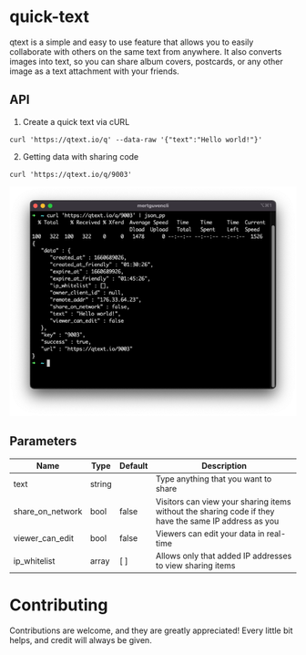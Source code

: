 # quick-text

qtext is a simple and easy to use feature that allows you to easily collaborate with others on the same text from anywhere. It also converts images into text, so you can share album covers, postcards, or any other image as a text attachment with your friends.

## API

1. Create a quick text via cURL
```curl
curl 'https://qtext.io/q' --data-raw '{"text":"Hello world!"}'
```

2. Getting data with sharing code
```curl
curl 'https://qtext.io/q/9003'
```
![Test](/assets/api-get.png)

## Parameters

|Name|Type|Default|Description|
|-----|----|-------|-----------|
|text|string||Type anything that you want to share|
|share_on_network|bool|false|Visitors can view your sharing items without the sharing code if they have the same IP address as you|
|viewer_can_edit|bool|false|Viewers can edit your data in real-time|
|ip_whitelist|array|[ ]|Allows only that added IP addresses to view sharing items|


# Contributing

Contributions are welcome, and they are greatly appreciated! Every
little bit helps, and credit will always be given.

